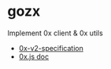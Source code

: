 # gozx

Implement 0x client & 0x utils

- [0x-v2-specification](https://github.com/0xProject/0x-protocol-specification/blob/master/v2/v2-specification.md)
- [0x.js doc](https://0xproject.com/docs/0xjs)